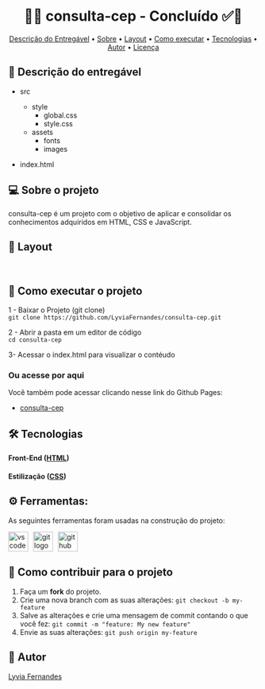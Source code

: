 
<!-- MODELO PROJETO FINALIZADO -->
<h1 align="center"> 
	  🚀✅ consulta-cep - Concluído ✅🚀
</h1>

<!-- ---------------------------------------------------------------------- -->

<!-- MODELO MENU DE NAVEGAÇÃO -->
<p align="center">
 <a href="#-descrição-do-entregável">Descrição do Entregável</a> •
 <a href="#-sobre-o-projeto">Sobre</a> •
 <a href="#-layout">Layout</a> • 
 <a href="#-como-executar-o-projeto">Como executar</a> • 
 <a href="#-tecnologias">Tecnologias</a> • 
 <a href="#-autor">Autor</a> • 
 <a href="#-licença">Licença</a>
</p>

<!-- ---------------------------------------------------------------------- -->

<!-- MODELO DE DESCRIÇÃO -->
## 📄 Descrição do entregável

<!-- EXEMPLO DE DESCRIÇÃO DE UM PROJETO: -->
- src
  - style
    - global.css
    - style.css
  - assets
    - fonts
    - images

- index.html


<!-- MODELO DESCRIÇÃO SOBRE O PROJETO: -->
## 💻 Sobre o projeto

<!-- EXPLICA O MOTIVO DO PROJETO -->
consulta-cep é um projeto com o objetivo de aplicar e consolidar os conhecimentos adquiridos em HTML, CSS e JavaScript.





<!-- EXEMPLO DE LAYOUT: -->
## 🎨 Layout

<!-- AQUI VOCÊ PASSA O CAMINHO DA IMAGEM -->
<br>
<!-- ---------------------------------------------------------------------- -->

<!-- MODELO DE COMO EXECUTAR O PROJETO -->
## 🚀 Como executar o projeto
1 - Baixar o Projeto (git clone)  <br>
`git clone https://github.com/LyviaFernandes/consulta-cep.git`

2 - Abrir a pasta em um editor de código <br>
`cd consulta-cep`

3- Acessar o index.html para visualizar o contéudo

### Ou acesse por aqui
Você também pode acessar clicando nesse link do Github Pages:

- [consulta-cep](https://github.com/LyviaFernandes/consulta-cep/)

<!-- MODELO DE TECNOLOGIAS -->
## 🛠 Tecnologias

#### **Front-End**  ([HTML](https://html.com/)) 
#### **Estilização** ([CSS](https://css.com/))

## ⚙ Ferramentas: 

As seguintes ferramentas foram usadas na construção do projeto:

<div style="display: flex; gap: 10px; align-items: center; flex-wrap: wrap;">
  <img src="https://img.shields.io/badge/Visual Studio Code-007ACC?logo=visualstudiocode&logoColor=white&style=for-the-badge" height="40" alt="vscode logo" />
  <img src="https://img.shields.io/badge/Git-F05032?logo=git&logoColor=white&style=for-the-badge" height="40" alt="git logo" />
  <img src="https://img.shields.io/badge/GitHub-181717?logo=github&logoColor=white&style=for-the-badge" height="40" alt="github logo" />
</div>

<!-- MODELO DE COMO CONTRIBUIR PARA O PROJETO -->
## 💪 Como contribuir para o projeto

1. Faça um **fork** do projeto.
2. Crie uma nova branch com as suas alterações: `git checkout -b my-feature`
3. Salve as alterações e crie uma mensagem de commit contando o que você fez: `git commit -m "feature: My new feature"`
4. Envie as suas alterações: `git push origin my-feature`


<!-- ---------------------------------------------------------------------- -->

<!-- MODELO DE AUTOR-->
## 🦸 Autor

<a href="[(https://www.linkedin.com/in/lyvia-fernandes-borges-b0097832a/)]">
Lyvia Fernandes</a>
 <br />


<!-- ---------------------------------------------------------------------- -->


